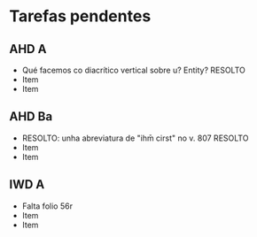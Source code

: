 # Tarefas pendentes
## AHD A

- Qué facemos co diacrítico vertical sobre u? Entity?   RESOLTO
- Item
- Item


## AHD Ba

- RESOLTO: unha abreviatura de "ihm̄ cirst" no v. 807 RESOLTO
- Item
- Item

## IWD A
- Falta folio 56r
- Item
- Item

